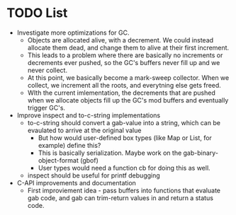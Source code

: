 # TODO List
- Investigate more optimizations for GC.
    - Objects are allocated alive, with a decrement. We could instead allocate them dead, and change them to alive at their first increment.
    - This leads to a problem where there are basically no increments or decrements ever pushed, so the GC's buffers never fill up and we never collect.
    - At this point, we basically become a mark-sweep collector. When we collect, we increment all the roots, and everytning else gets freed.
    - WIth the current imlementation, the decrements that are pushed when we allocate objects fill up the GC's mod buffers and eventually trigger GC's.
- Improve inspect and to-c-string implementations
    - to-c-string should convert a gab-value into a string, which can be evaulated to arrive at the original value
        - But how would user-defined box types (like Map or List, for example) define this?
        - This is basically serialization. Maybe work on the gab-binary-object-format (gbof)
        - User types would need a function cb for doing this as well.
    - inspect should be useful for printf debugging
- C-API improvements and documentation
    - First improviement idea - pass buffers into functions that evaluate gab code, and gab can trim-return values in and return a status code.
